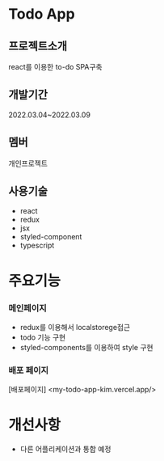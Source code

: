 # Todo App
>
## 프로젝트소개
>
react를 이용한 to-do SPA구축

## 개발기간
>
2022.03.04~2022.03.09

## 멤버
>
개인프로젝트

## 사용기술
>
- react
- redux
- jsx
- styled-component
- typescript

# 주요기능
>
### 메인페이지
- redux를 이용해서 localstorege접근
- todo 기능 구현
- styled-components를 이용하여 style 구현

### 배포 페이지
[배포페이지] <my-todo-app-kim.vercel.app/>

# 개선사항
- 다른 어플리케이션과 통합 예정
